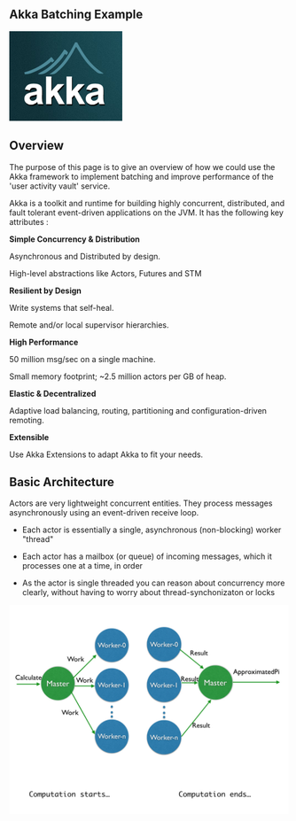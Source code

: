 Akka Batching Example
---
![Akka](akka.png)

Overview
---
The purpose of this page is to give an overview of how we could use the Akka framework to implement batching and improve performance of the 'user activity vault' service.

Akka is a toolkit and runtime for building highly concurrent, distributed, and fault tolerant event-driven applications on the JVM.
It has the following key attributes :

**Simple Concurrency & Distribution**

Asynchronous and Distributed by design. 

High-level abstractions like Actors, Futures and STM

**Resilient by Design**

Write systems that self-heal. 

Remote and/or local supervisor hierarchies.

**High Performance**

50 million msg/sec on a single machine. 

Small memory footprint; ~2.5 million actors per GB of heap.

**Elastic & Decentralized**

Adaptive load balancing, routing, partitioning and configuration-driven remoting.

**Extensible**

Use Akka Extensions to adapt Akka to fit your needs.


Basic Architecture
---

Actors are very lightweight concurrent entities. They process messages asynchronously using an event-driven receive loop. 

* Each actor is essentially a single, asynchronous (non-blocking) worker "thread"

* Each actor has a mailbox (or queue) of incoming messages, which it processes one at a time, in order
 
* As the actor is single threaded you can reason about concurrency more clearly, without having to worry about thread-synchonizaton or locks




![Actors](actors.jpg)


